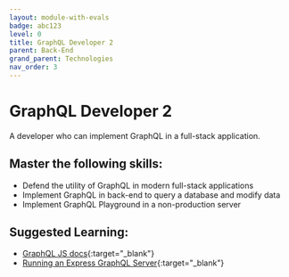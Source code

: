 ```yaml
---
layout: module-with-evals
badge: abc123
level: 0
title: GraphQL Developer 2
parent: Back-End
grand_parent: Technologies
nav_order: 3
---
```

# GraphQL Developer 2

A developer who can implement GraphQL in a full-stack application.

## Master the following skills:

- Defend the utility of GraphQL in modern full-stack applications
- Implement GraphQL in back-end to query a database and modify data
- Implement GraphQL Playground in a non-production server

## Suggested Learning:

- [GraphQL JS docs](https://graphql.org/graphql-js/){:target="\_blank"}
- [Running an Express GraphQL Server](https://graphql.org/graphql-js/running-an-express-graphql-server/){:target="\_blank"}
